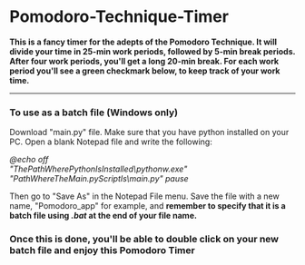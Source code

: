 # Pomodoro-Technique-Timer

**This is a fancy timer for the adepts of the Pomodoro Technique.
It will divide your time in 25-min work periods, followed by 5-min break periods.
After four work periods, you'll get a long 20-min break.
For each work period you'll see a green checkmark below, to keep track of your work time.**

------------------------------------------------------------------------------------------
### To use as a batch file (Windows only)

Download "main.py" file.
Make sure that you have python installed on your PC.
Open a blank Notepad file and write the following:

_@echo off  
"ThePathWherePythonIsInstalled\pythonw.exe" "PathWhereTheMain.pyScriptIs\main.py"
pause_

Then go to "Save As" in the Notepad File menu. Save the file with a new name, "Pomodoro_app" for example, and **remember to
specify that it is a batch file using _.bat_ at the end of your file name.**

### **Once this is done, you'll be able to double click on your new batch file and enjoy this Pomodoro Timer**



